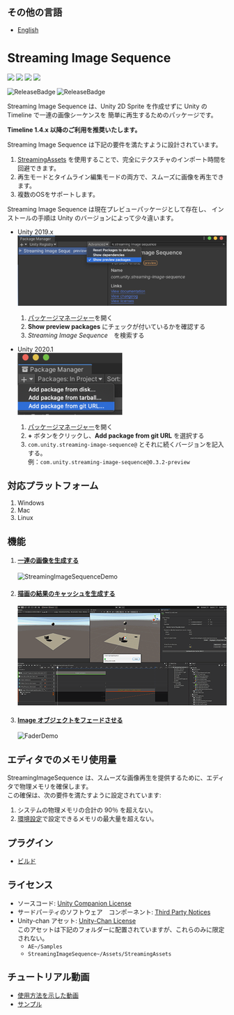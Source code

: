 ## その他の言語
* [English](README.md)

# Streaming Image Sequence

[![](https://badge-proxy.cds.internal.unity3d.com/44fe9b4e-feeb-409f-8fcd-d86e42d09b98)](https://badges.cds.internal.unity3d.com/packages/com.unity.streaming-image-sequence/build-info?branch=dev&testWorkflow=package-isolation)
[![](https://badge-proxy.cds.internal.unity3d.com/f9703ad6-4a57-4861-8125-4cec53ece26f)](https://badges.cds.internal.unity3d.com/packages/com.unity.streaming-image-sequence/dependencies-info?branch=dev&testWorkflow=updated-dependencies)
[![](https://badge-proxy.cds.internal.unity3d.com/221d27f5-9807-40c1-8fde-50a1757801b4)](https://badges.cds.internal.unity3d.com/packages/com.unity.streaming-image-sequence/dependants-info)
[![](https://badge-proxy.cds.internal.unity3d.com/1f8f02a0-6e03-417e-9c92-22f978f96c69)](https://badges.cds.internal.unity3d.com/packages/com.unity.streaming-image-sequence/warnings-info?branch=dev)

![ReleaseBadge](https://badge-proxy.cds.internal.unity3d.com/2fe2fc7a-99f7-4bde-b23d-c3358e846fac)
![ReleaseBadge](https://badge-proxy.cds.internal.unity3d.com/84b887b2-1e62-4962-848e-9d6c07023710)
 

Streaming Image Sequence は、Unity 2D Sprite を作成せずに Unity の Timeline で一連の画像シーケンスを
簡単に再生するためのパッケージです。

**Timeline 1.4.x 以降のご利用を推奨いたします。**

Streaming Image Sequence は下記の要件を満たすように設計されています。

1. [StreamingAssets](https://docs.unity3d.com/ja/current/Manual/StreamingAssets.html) 
   を使用することで、完全にテクスチャのインポート時間を回避できます。
1. 再生モードとタイムライン編集モードの両方で、スムーズに画像を再生できます。   
1. 複数のOSをサポートします。

Streaming Image Sequence は現在プレビューパッケージとして存在し、
インストールの手順は Unity のバージョンによって少々違います。

* Unity 2019.x  
  ![PackageManager2019](Documentation~/images/PackageManager2019.png)
  1. [パッケージマネージャー](https://docs.unity3d.com/ja/current/Manual/upm-ui.html)を開く
  2. **Show preview packages** にチェックが付いているかを確認する
  3. *Streaming Image Sequence*　を検索する
  
* Unity 2020.1  
  ![PackageManager2020](Documentation~/images/PackageManager2020.1.png)
  1. [パッケージマネージャー](https://docs.unity3d.com/ja/current/Manual/upm-ui.html)を開く
  2. **+** ボタンをクリックし、**Add package from git URL** を選択する
  3. `com.unity.streaming-image-sequence@` とそれに続くバージョンを記入する。  
     例：`com.unity.streaming-image-sequence@0.3.2-preview`
  

## 対応プラットフォーム

1. Windows
2. Mac
3. Linux

## 機能

1. #### [一連の画像を生成する](./Documentation~/jp/StreamingImageSequencePlayableAsset.md)

   ![StreamingImageSequenceDemo](Documentation~/images/StreamingImageSequenceDemo.gif)

2. #### [描画の結果のキャッシュを生成する](./Documentation~/jp/RenderCachePlayableAsset.md)

   ![RenderCacheDemo](Documentation~/images/RenderCacheDemo.gif)

3. #### [Image オブジェクトをフェードさせる](./Documentation~/jp/FaderPlayableAsset.md)

   ![FaderDemo](Documentation~/images/FaderDemo.gif)


## エディタでのメモリ使用量

StreamingImageSequence は、スムーズな画像再生を提供するために、エディタで物理メモリを確保します。  
この確保は、次の要件を満たすように設定されています:
1. システムの物理メモリの合計の 90％ を超えない。
1. [環境設定](Documentation~/jp/Preferences.md)で設定できるメモリの最大量を超えない。

## プラグイン
* [ビルド](Plugins~/Docs/en/BuildPlugins.md)

## ライセンス
* ソースコード: [Unity Companion License](LICENSE.md)
* サードパーティのソフトウェア　コンポーネント: [Third Party Notices](Third%20Party%20Notices.md) 
* Unity-chan アセット: [Unity-Chan License](https://unity-chan.com/contents/guideline/)  
  このアセットは下記のフォルダーに配置されていますが、これらのみに限定されない。
  - `AE~/Samples`
  - `StreamingImageSequence~/Assets/StreamingAssets`

## チュートリアル動画
- [使用方法を示した動画](https://youtu.be/mlRbwqJ74CM)
- [サンプル](https://youtu.be/4og6rgQdb3c)


